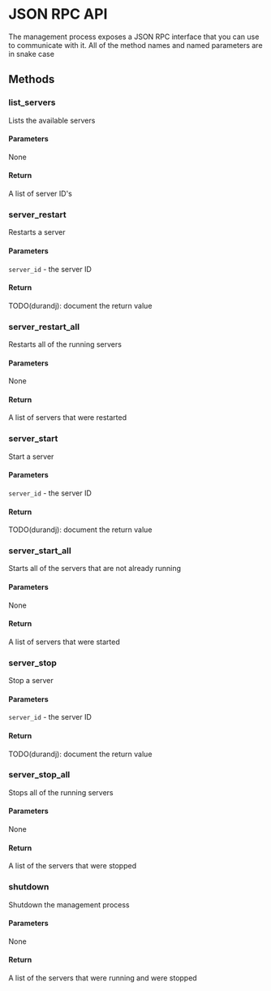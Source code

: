 # JSON RPC API

The management process exposes a JSON RPC interface that you can use to
communicate with it. All of the method names and named parameters are in snake
case

## Methods

### list_servers

Lists the available servers

#### Parameters

None

#### Return

A list of server ID's

### server_restart

Restarts a server

#### Parameters

`server_id` - the server ID

#### Return

TODO(durandj): document the return value

### server_restart_all

Restarts all of the running servers

#### Parameters

None

#### Return

A list of servers that were restarted

### server_start

Start a server

#### Parameters

`server_id` - the server ID

#### Return

TODO(durandj): document the return value

### server_start_all

Starts all of the servers that are not already running

#### Parameters

None

#### Return

A list of servers that were started

### server_stop

Stop a server

#### Parameters

`server_id` - the server ID

#### Return

TODO(durandj): document the return value

### server_stop_all

Stops all of the running servers

#### Parameters

None

#### Return

A list of the servers that were stopped

### shutdown

Shutdown the management process

#### Parameters

None

#### Return

A list of the servers that were running and were stopped


